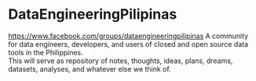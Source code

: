# DataEngineeringPilipinas
https://www.facebook.com/groups/dataengineeringpilipinas
A community for data engineers, developers, and users of closed and open source data tools in the Philippines.   
This will serve as repository of notes, thoughts, ideas, plans, dreams, datasets, analyses, and whatever else we think of.

